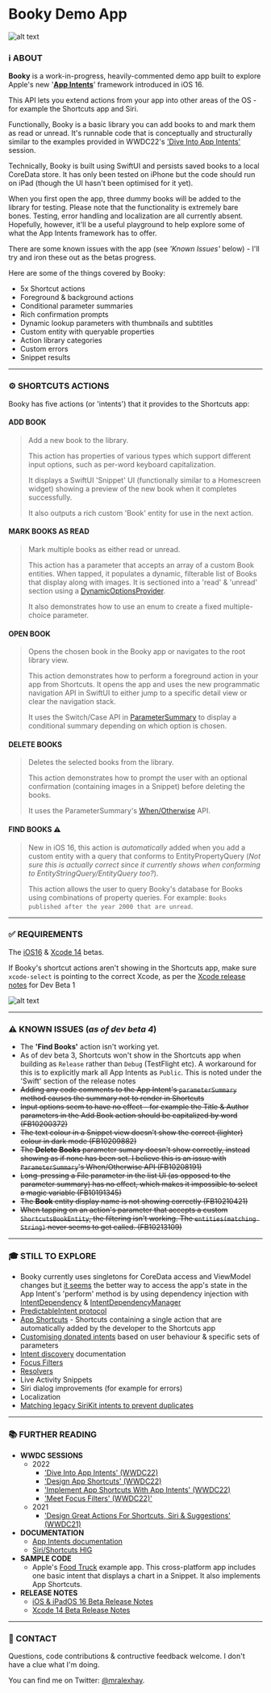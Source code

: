# Booky Demo App

![alt text](https://i.imgur.com/j6bylg7.png)

### ℹ️ ABOUT

**Booky** is a work-in-progress, heavily-commented demo app built to explore Apple's new '[**App Intents**](https://developer.apple.com/documentation/appintents/app-intents)' framework introduced in iOS 16.

This API lets you extend actions from your app into other areas of the OS - for example the Shortcuts app and Siri.

Functionally, Booky is a basic library you can add books to and mark them as read or unread. It's runnable code that is conceptually and structurally similar to the examples provided in WWDC22's ['Dive Into App Intents'](https://developer.apple.com/videos/play/wwdc2022/10032) session. 

Technically, Booky is built using SwiftUI and persists saved books to a local CoreData store. It has only been tested on iPhone but the code should run on iPad (though the UI hasn't been optimised for it yet).

When you first open the app, three dummy books will be added to the library for testing. Please note that the functionality is extremely bare bones. Testing, error handling and localization are all currently absent. Hopefully, however, it'll be a useful playground to help explore some of what the App Intents framework has to offer. 

There are some known issues with the app (see *'Known Issues'* below) - I'll try and iron these out as the betas progress.

Here are some of the things covered by Booky:

* 5x Shortcut actions
* Foreground & background actions
* Conditional parameter summaries
* Rich confirmation prompts
* Dynamic lookup parameters with thumbnails and subtitles
* Custom entity with queryable properties 
* Action library categories
* Custom errors
* Snippet results

---

### ⚙️ SHORTCUTS ACTIONS

Booky has five actions (or 'intents') that it provides to the Shortcuts app:

#### ADD BOOK
> Add a new book to the library.
> 
> This action has properties of various types which support different input options, such as per-word keyboard capitalization.  
> 
> It displays a SwiftUI 'Snippet' UI (functionally similar to a Homescreen widget) showing a preview of the new book when it completes successfully.
> 
> It also outputs a rich custom 'Book' entity for use in the next action. 

#### MARK BOOKS AS READ
> Mark multiple books as either read or unread.
> 
> This action has a parameter that accepts an array of a custom Book entities. When tapped, it populates a dynamic, filterable list of Books that display along with images. It is sectioned into a 'read' & 'unread' section using a [DynamicOptionsProvider](https://developer.apple.com/documentation/appintents/dynamicoptionsprovider).
> 
> It also demonstrates how to use an enum to create a fixed multiple-choice parameter.   

#### OPEN BOOK
> Opens the chosen book in the Booky app or navigates to the root library view.
> 
> This action demonstrates how to perform a foreground action in your app from Shortcuts. It opens the app and uses the new programmatic navigation API in SwiftUI to either jump to a specific detail view or clear the navigation stack.
> 
> It uses the Switch/Case API in [ParameterSummary](https://developer.apple.com/documentation/appintents/parametersummary) to display a conditional summary depending on which option is chosen.  

#### DELETE BOOKS
> Deletes the selected books from the library.
> 
> This action demonstrates how to prompt the user with an optional confirmation (containing images in a Snippet) before deleting the books.
> 
> It uses the ParameterSummary's [When/Otherwise](https://developer.apple.com/documentation/appintents/parametersummarywhencondition) API. 

#### FIND BOOKS ⚠️
> New in iOS 16, this action is *automatically* added when you add a custom entity with a query that conforms to EntityPropertyQuery (*Not sure this is actually correct since it currently shows when conforming to EntityStringQuery/EntityQuery too?*). 
> 
> This action allows the user to query Booky's database for Books using combinations of property queries. For example: `Books published after the year 2000 that are unread`.

---

### ✅ REQUIREMENTS
The [iOS16](https://developer.apple.com/download/) & [Xcode 14](https://developer.apple.com/download/applications/) betas.

If Booky's shortcut actions aren't showing in the Shortcuts app, make sure `xcode-select` is pointing to the correct Xcode, as per the [Xcode release notes](https://developer.apple.com/documentation/Xcode-Release-Notes/xcode-14-release-notes) for Dev Beta 1

![alt text](https://i.imgur.com/pT3TUP5.png)

---

### ⚠️ KNOWN ISSUES (*as of dev beta 4*)
* The **'Find Books'** action isn't working yet.
* As of dev beta 3, Shortcuts won't show in the Shortcuts app when building as `Release` rather than `Debug` (TestFlight etc). A workaround for this is to explicitly mark all App Intents as `Public`. This is noted under the 'Swift' section of the release notes  
* ~~Adding any code comments to the App Intent's `parameterSummary` method causes the summary not to render in Shortcuts~~
* ~~Input options seem to have no effect - for example the Title & Author parameters in the Add Book action should be capitalized by word (FB10200372)~~
* ~~The text colour in a Snippet view doesn't show the correct (lighter) colour in dark mode (FB10209882)~~
* ~~The **Delete Books** parameter sumary doesn't show correctly, instead showing as if none has been set. I believe this is an issue with `ParameterSummary`'s When/Otherwise API (FB10208191)~~
* ~~Long-pressing a File parameter in the list UI (as opposed to the parameter summary) has no effect, which makes it impossible to select a magic variable (FB10191345)~~
* ~~The **Book** entity display name is not showing correctly (FB10210421)~~
* ~~When tapping on an action's parameter that accepts a custom `ShortcutsBookEntity`, the filtering isn't working. The `entities(matching String)` never seems to get called. (FB10213109)~~

---

### 🎓 STILL TO EXPLORE
* Booky currently uses singletons for CoreData access and ViewModel changes but [it seems](https://twitter.com/mgorbach/status/1534359435916632065?s=21&t=WaiYbv7j0G3ZaDuetIImCw) the better way to access the app's state in the App Intent's 'perform' method is by using dependency injection with [IntentDependency](https://developer.apple.com/documentation/appintents/intentdependency) & [IntentDependencyManager](https://developer.apple.com/documentation/appintents/intentdependencymanager)
* [PredictableIntent protocol](https://twitter.com/mgorbach/status/1534361073213657089?s=21&t=WaiYbv7j0G3ZaDuetIImCw)
* [App Shortcuts](https://developer.apple.com/wwdc22/10170) - Shortcuts containing a single action that are automatically added by the developer to the Shortcuts app
* [Customising donated intents](https://twitter.com/mgorbach/status/1534360425269080064?s=21&t=WaiYbv7j0G3ZaDuetIImCw) based on user behaviour & specific sets of parameters
* [Intent discovery](https://developer.apple.com/documentation/appintents/intent-discovery) documentation
* [Focus Filters](https://developer.apple.com/wwdc22/10121)
* [Resolvers](https://developer.apple.com/documentation/appintents/resolvers)
* Live Activity Snippets
* Siri dialog improvements (for example for errors)
* Localization
* [Matching legacy SiriKit intents to prevent duplicates](https://twitter.com/mgorbach/status/1534361485190651904?s=21&t=WaiYbv7j0G3ZaDuetIImCw)

---

### 📚 FURTHER READING
* **WWDC SESSIONS**
    * 2022
        * ['Dive Into App Intents' (WWDC22)](https://developer.apple.com/videos/play/wwdc2022/10032)
        * ['Design App Shortcuts' (WWDC22)](https://developer.apple.com/wwdc22/10169)
        * ['Implement App Shortcuts With App Intents' (WWDC22)](https://developer.apple.com/wwdc22/10170)
        * ['Meet Focus Filters' (WWDC22)'](https://developer.apple.com/wwdc22/10121)
    * 2021
        * ['Design Great Actions For Shortcuts, Siri & Suggestions' (WWDC21)](https://developer.apple.com/wwdc21/10283)
* **DOCUMENTATION**
    * [App Intents documentation](https://developer.apple.com/documentation/appintents)
    * [Siri/Shortcuts HIG](https://developer.apple.com/design/human-interface-guidelines/technologies/siri/introduction/)
* **SAMPLE CODE**
    * Apple's [Food Truck](https://developer.apple.com/documentation/swiftui/food_truck_building_a_swiftui_multiplatform_app/) example app. This cross-platform app includes one basic intent that displays a chart in a Snippet. It also implements App Shortcuts.
* **RELEASE NOTES**
    * [iOS & iPadOS 16 Beta Release Notes](https://developer.apple.com/documentation/ios-ipados-release-notes/ios-ipados-16-release-notes)
    * [Xcode 14 Beta Release Notes](https://developer.apple.com/documentation/Xcode-Release-Notes/xcode-14-release-notes)

---

### 📨 CONTACT
Questions, code contributions & contructive feedback welcome. I don't have a clue what I'm doing. 

You can find me on Twitter: [@mralexhay](https://www.twitter.com/mralexhay).

